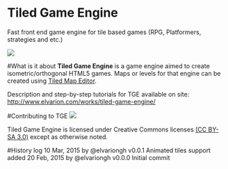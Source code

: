 # Tiled Game Engine
Fast front end game engine for tile based games (RPG, Platformers, strategies and etc.)


<img src="https://raw.githubusercontent.com/elvariongh/tiledgameengine/master/logo.png" />


#What is it about
<b>Tiled Game Engine</b> is a game engine aimed to create isometric/orthogonal HTML5 games. Maps or levels for that engine can be created using <a href="http://http://www.mapeditor.org/" target="_blank">Tiled Map Editor</a>.

Description and step-by-step tutorials for TGE available on site: http://www.elvarion.com/works/tiled-game-engine/

#Contributing to TGE
<img src="http://i.creativecommons.org/l/by-sa/3.0/88x31.png"/>

Tiled Game Engine is licensed under Creative Commons licenses <a href="http://creativecommons.org/licenses/by-sa/3.0/legalcode">
(CC BY-SA 3.0)</a> except as otherwise noted.

#History log
10 Mar, 2015 by @elvariongh	v0.0.1	Animated tiles support added
20 Feb, 2015 by @elvariongh	v0.0.0	Initial commit
